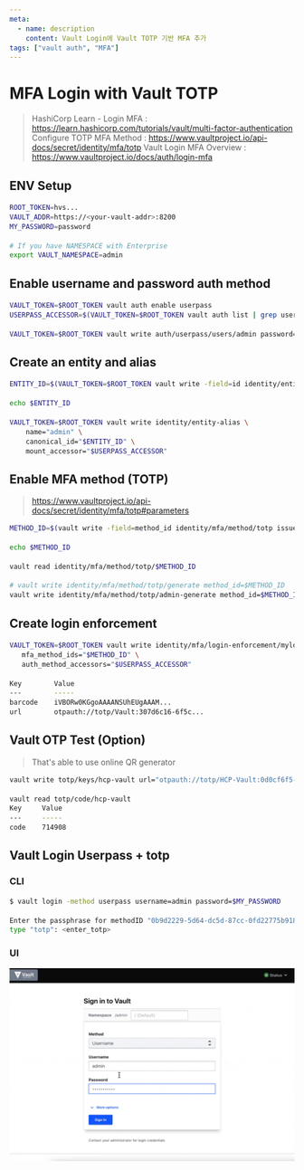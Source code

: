 ```yaml
---
meta:
  - name: description
    content: Vault Login에 Vault TOTP 기반 MFA 추가
tags: ["vault auth", "MFA"]
---
```


# MFA Login with Vault TOTP

> HashiCorp Learn - Login MFA : <https://learn.hashicorp.com/tutorials/vault/multi-factor-authentication>  
> Configure TOTP MFA Method : <https://www.vaultproject.io/api-docs/secret/identity/mfa/totp>
> Vault Login MFA Overview : <https://www.vaultproject.io/docs/auth/login-mfa>

## ENV Setup

```bash
ROOT_TOKEN=hvs...
VAULT_ADDR=https://<your-vault-addr>:8200
MY_PASSWORD=password

# If you have NAMESPACE with Enterprise
export VAULT_NAMESPACE=admin
```

## Enable username and password auth method

```bash
VAULT_TOKEN=$ROOT_TOKEN vault auth enable userpass
USERPASS_ACCESSOR=$(VAULT_TOKEN=$ROOT_TOKEN vault auth list | grep userpass | awk '{print $3}')

VAULT_TOKEN=$ROOT_TOKEN vault write auth/userpass/users/admin password=$MY_PASSWORD
```

## Create an entity and alias

```bash
ENTITY_ID=$(VAULT_TOKEN=$ROOT_TOKEN vault write -field=id identity/entity name="admin")

echo $ENTITY_ID

VAULT_TOKEN=$ROOT_TOKEN vault write identity/entity-alias \
    name="admin" \
    canonical_id="$ENTITY_ID" \
    mount_accessor="$USERPASS_ACCESSOR"
```

## Enable MFA method (TOTP)

> https://www.vaultproject.io/api-docs/secret/identity/mfa/totp#parameters

``` bash
METHOD_ID=$(vault write -field=method_id identity/mfa/method/totp issuer=HCP-Vault period=30 key_size=30 qr_size=200 algorithm=SHA256 digits=6 name=admin)

echo $METHOD_ID

vault read identity/mfa/method/totp/$METHOD_ID

# vault write identity/mfa/method/totp/generate method_id=$METHOD_ID
vault write identity/mfa/method/totp/admin-generate method_id=$METHOD_ID entity_id=$ENTITY_ID
```

## Create login enforcement

```bash
VAULT_TOKEN=$ROOT_TOKEN vault write identity/mfa/login-enforcement/mylogin \
   mfa_method_ids="$METHOD_ID" \
   auth_method_accessors="$USERPASS_ACCESSOR"

Key        Value
---        -----
barcode    iVBORw0KGgoAAAANSUhEUgAAAM...
url        otpauth://totp/Vault:307d6c16-6f5c...
```

## Vault OTP Test (Option)

> That's able to use online QR generator

```bash
vault write totp/keys/hcp-vault url="otpauth://totp/HCP-Vault:0d0cf6f5-62e6-6914-5070-47e997e2aa..."

vault read totp/code/hcp-vault
Key     Value
---     -----
code    714908
```

## Vault Login Userpass + totp

### CLI

```bash
$ vault login -method userpass username=admin password=$MY_PASSWORD

Enter the passphrase for methodID "0b9d2229-5d64-dc5d-87cc-0fd22775b918" of
type "totp": <enter_totp>
```

### UI

![](./images/vault-login-mfa-totp.gif)





